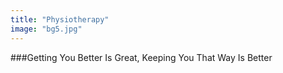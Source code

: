 ```yaml
---
title: "Physiotherapy"
image: "bg5.jpg"
---
```


###Getting You Better Is Great, Keeping You That Way Is Better

